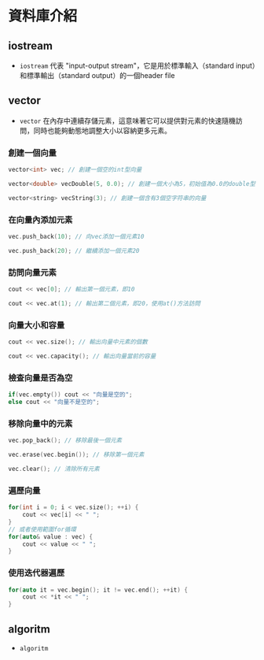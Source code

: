 # 資料庫介紹
## iostream
+ `iostream` 代表 "input-output stream"，它是用於標準輸入（standard input）和標準輸出（standard output）的一個header file
## vector
+ `vector` 在內存中連續存儲元素，這意味著它可以提供對元素的快速隨機訪問，同時也能夠動態地調整大小以容納更多元素。

### 創建一個向量
```cpp
vector<int> vec; // 創建一個空的int型向量

vector<double> vecDouble(5, 0.0); // 創建一個大小為5，初始值為0.0的double型向量

vector<string> vecString(3); // 創建一個含有3個空字符串的向量
```
### 在向量內添加元素
```cpp
vec.push_back(10); // 向vec添加一個元素10

vec.push_back(20); // 繼續添加一個元素20
```

### 訪問向量元素
```cpp
cout << vec[0]; // 輸出第一個元素，即10

cout << vec.at(1); // 輸出第二個元素，即20，使用at()方法訪問
```
### 向量大小和容量
```cpp
cout << vec.size(); // 輸出向量中元素的個數

cout << vec.capacity(); // 輸出向量當前的容量
```
### 檢查向量是否為空
```cpp
if(vec.empty()) cout << "向量是空的";
else cout << "向量不是空的";
```
### 移除向量中的元素
```cpp
vec.pop_back(); // 移除最後一個元素

vec.erase(vec.begin()); // 移除第一個元素

vec.clear(); // 清除所有元素

```
### 遍歷向量
```cpp
for(int i = 0; i < vec.size(); ++i) {
    cout << vec[i] << " ";
}
// 或者使用範圍for循環
for(auto& value : vec) {
    cout << value << " ";
}
```
### 使用迭代器遍歷
```cpp
for(auto it = vec.begin(); it != vec.end(); ++it) {
    cout << *it << " ";
}

```
## algoritm
+ `algoritm` 
